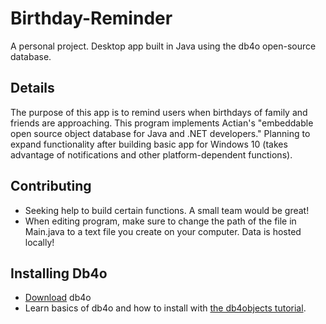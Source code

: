 # Birthday-Reminder
A personal project. Desktop app built in Java using the db4o open-source database. 

## Details
The purpose of this app is to remind users when birthdays of family and friends are approaching. This program implements Actian's "embeddable open source object database for Java and .NET developers." Planning to expand functionality after building basic app for Windows 10 (takes advantage of notifications and other platform-dependent functions). 

## Contributing
- Seeking help to build certain functions. A small team would be great!
- When editing program, make sure to change the path of the file in Main.java to a text file you create on your computer. Data is hosted locally!


## Installing Db4o
- [Download](https://www.dropbox.com/s/s6farl3dqez7e1r/db4o-8.0.276.16149-java.zip?dl=0) db4o 
- Learn basics of db4o and how to install with [the db4objects tutorial](http://www-users.mat.umk.pl/~stencel/obd/db4o-7.8-tutorial.pdf).
